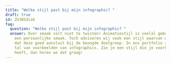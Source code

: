 ```yaml
---
title: "Welke stijl past bij mijn infographic? "
draft: true
id: ZU3BSdiak
faq:
  question: "Welke stijl past bij mijn infographic? "
  answer: Over smaak valt niet te twisten! Animatiestijl is veelal gebonden aan
    een persoonlijke smaak. Toch adviseren wij vaak een stijl waarvan we weten
    dat deze goed aansluit bij de beoogde doelgroep. In ons portfolio zie je een
    tal van voorbeelden van infographics. Zie je een stijl die je voorkeur
    heeft, dan horen we dat graag!
---
```

